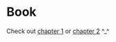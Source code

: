 Book
====

Check out [chapter 1](chapters/01-Introduction.html) or [chapter 2](chapters/02-test.html) ^_^